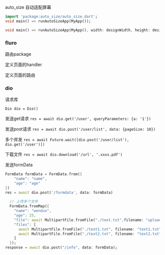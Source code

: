 auto_size 自动适配屏幕

```dart
import 'package:auto_size/auto_size.dart';
void main() => runAutoSizeApp(MyApp());

void main() => runAutoSizeApp(MyApp(), width: designWidth, height: designeight);
```

### fluro

路由package

定义页面的handler

定义页面的路由

### dio

请求库

`Dio dio = Dio()`

发送get请求 `res = await dio.get('/user', queryParameters: {a: '1'})`

发送post请求 `res = await dio.post('/user/list', data: {pageSize: 10})`

多个并发 `res = await Future.wait([dio.post('/user/list'), dio.get('/user')])`

下载文件 `res = await dio.download('/url', '.xxxx.pdf')`

发送formData 

```dart
FormData formData = FormData.from({
	"name": "name",
	"age": "age"
})
res = await dio.post('/formdata', data: formData)
  
  // 上传多个文件
  FormData.fromMap({
    "name": "wendux",
    "age": 25,
    "file": await MultipartFile.fromFile("./text.txt",filename: "upload.txt"),
    "files": [
      await MultipartFile.fromFile("./text1.txt", filename: "text1.txt"),
      await MultipartFile.fromFile("./text2.txt", filename: "text2.txt"),
    ]
  });
response = await dio.post("/info", data: formData);
```

